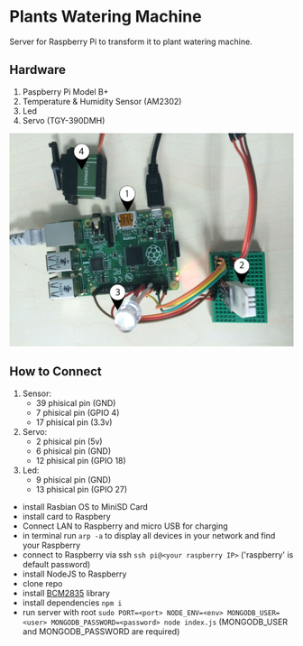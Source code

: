 # Plants Watering Machine

Server for Raspberry Pi to transform it to plant watering machine.

## Hardware

1. Paspberry Pi Model B+
2. Temperature & Humidity Sensor (AM2302)
3. Led
4. Servo (TGY-390DMH)

![Screenshots](/src/README/board.jpg)

## How to Connect

1. Sensor:
    - 39 phisical pin (GND)
    - 7 phisical pin (GPIO 4)
    - 17 phisical pin (3.3v)
2. Servo:
    - 2 phisical pin (5v)
    - 6 phisical pin (GND)
    - 12 phisical pin (GPIO 18)
3. Led:
    - 9 phisical pin (GND)
    - 13 phisical pin (GPIO 27)

- install Rasbian OS to MiniSD Card
- install card to Raspbery
- Connect LAN to Raspberry and micro USB for charging
- in terminal run `arp -a` to display all devices in your network and find your Raspberry
- connect to Raspberry via ssh `ssh pi@<your raspberry IP>` ('raspberry' is default password)
- install NodeJS to Raspberry
- clone repo
- install [BCM2835](http://www.airspayce.com/mikem/bcm2835/) library
- install dependencies `npm i`
- run server with root `sudo PORT=<port> NODE_ENV=<env> MONGODB_USER=<user> MONGODB_PASSWORD=<password> node index.js` (MONGODB_USER and MONGODB_PASSWORD are required)
